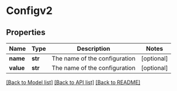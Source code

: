 # Configv2

## Properties
Name | Type | Description | Notes
------------ | ------------- | ------------- | -------------
**name** | **str** | The name of the configuration | [optional] 
**value** | **str** | The name of the configuration | [optional] 

[[Back to Model list]](../README.md#documentation-for-models) [[Back to API list]](../README.md#documentation-for-api-endpoints) [[Back to README]](../README.md)


